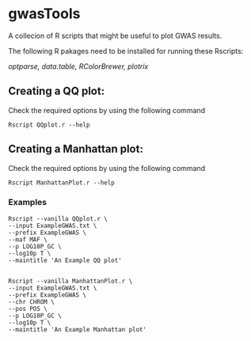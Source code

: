 # gwasTools

A collecion of R scripts that might be useful to plot GWAS results.

The following R pakages need to be installed for running these Rscripts:

*optparse, data.table, RColorBrewer, plotrix*


## Creating a QQ plot:

Check the required options by using the following command

    Rscript QQplot.r --help


## Creating a Manhattan plot:

Check the required options by using the following command

    Rscript ManhattanPlot.r --help
        
### Examples

    Rscript --vanilla QQplot.r \
    --input ExampleGWAS.txt \
    --prefix ExampleGWAS \
    --maf MAF \
    --p LOG10P_GC \
    --log10p T \
    --maintitle 'An Example QQ plot'


    Rscript --vanilla ManhattanPlot.r \
    --input ExampleGWAS.txt \
    --prefix ExampleGWAS \
    --chr CHROM \
    --pos POS \
    --p LOG10P_GC \
    --log10p T \
    --maintitle 'An Example Manhattan plot'
 
